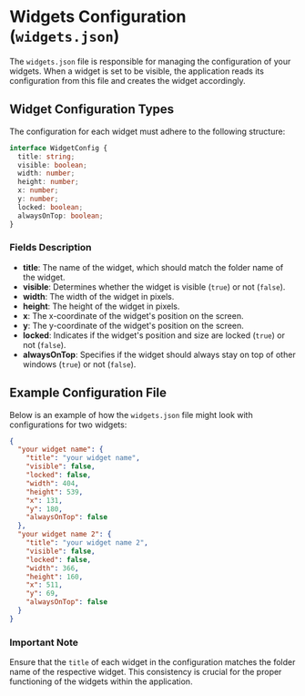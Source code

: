 # Widgets Configuration (`widgets.json`)

The `widgets.json` file is responsible for managing the configuration of your widgets. When a widget is set to be visible, the application reads its configuration from this file and creates the widget accordingly.

## Widget Configuration Types

The configuration for each widget must adhere to the following structure:

```typescript
interface WidgetConfig {
  title: string;
  visible: boolean;
  width: number;
  height: number;
  x: number;
  y: number;
  locked: boolean;
  alwaysOnTop: boolean;
}
```

### Fields Description
- **title**: The name of the widget, which should match the folder name of the widget.
- **visible**: Determines whether the widget is visible (`true`) or not (`false`).
- **width**: The width of the widget in pixels.
- **height**: The height of the widget in pixels.
- **x**: The x-coordinate of the widget's position on the screen.
- **y**: The y-coordinate of the widget's position on the screen.
- **locked**: Indicates if the widget's position and size are locked (`true`) or not (`false`).
- **alwaysOnTop**: Specifies if the widget should always stay on top of other windows (`true`) or not (`false`).

## Example Configuration File

Below is an example of how the `widgets.json` file might look with configurations for two widgets:

```json
{
  "your widget name": {
    "title": "your widget name",
    "visible": false,
    "locked": false,
    "width": 404,
    "height": 539,
    "x": 131,
    "y": 180,
    "alwaysOnTop": false
  },
  "your widget name 2": {
    "title": "your widget name 2",
    "visible": false,
    "locked": false,
    "width": 366,
    "height": 160,
    "x": 511,
    "y": 69,
    "alwaysOnTop": false
  }
}
```

### Important Note

Ensure that the `title` of each widget in the configuration matches the folder name of the respective widget. This consistency is crucial for the proper functioning of the widgets within the application.